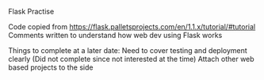 Flask Practise

Code copied from https://flask.palletsprojects.com/en/1.1.x/tutorial/#tutorial
Comments written to understand how web dev using Flask works

Things to complete at a later date:
Need to cover testing and deployment clearly (Did not complete since not interested at the time)
Attach other web based projects to the side